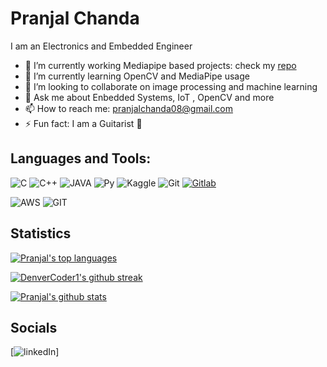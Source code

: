 # Pranjal Chanda
I am an Electronics and Embedded Engineer

- 🔭 I’m currently working Mediapipe based projects: check my [repo](https://github.com/pranjalchanda08/MediaPipe-Project)
- 🌱 I’m currently learning OpenCV and MediaPipe usage
- 👯 I’m looking to collaborate on image processing and machine learning
- 💬 Ask me about Enbedded Systems, IoT , OpenCV and more
- 📫 How to reach me: pranjalchanda08@gmail.com
- ⚡ Fun fact: I am a Guitarist :guitar:

## Languages and Tools:

![C](https://img.shields.io/badge/C-00599C?style=for-the-badge&logo=c&logoColor=white) 
![C++](https://img.shields.io/badge/C%2B%2B-00599C?style=for-the-badge&logo=c%2B%2B&logoColor=white)
![JAVA](https://img.shields.io/badge/Java-ED8B00?style=for-the-badge&logo=java&logoColor=white)
![Py](https://img.shields.io/badge/Python-3776AB?style=for-the-badge&logo=python&logoColor=white)
![Kaggle](https://img.shields.io/badge/Kaggle-20BEFF?style=for-the-badge&logo=Kaggle&logoColor=white)
![Git](https://img.shields.io/badge/GitHub-100000?style=for-the-badge&logo=github&logoColor=white)
[![Gitlab](https://img.shields.io/badge/GitLab-330F63?style=for-the-badge&logo=gitlab&logoColor=white)](https://gitlab.com/pranjalchanda08)

![AWS](https://camo.githubusercontent.com/a9a6331c55317d11d34ac8978cc80493d91e4b4a1bedfe3ec7b5d7610d007a47/68747470733a2f2f696d672e736869656c64732e696f2f62616467652f4157532532302d2532334646393930302e7376673f267374796c653d666f722d7468652d6261646765266c6f676f3d616d617a6f6e2d617773266c6f676f436f6c6f723d7768697465)
![GIT](https://camo.githubusercontent.com/22d1116e541b7b380161ed7c77ceb24e5e88a71acbec6d9dae7a5624b23a46fd/68747470733a2f2f696d672e736869656c64732e696f2f62616467652f6769742532302d2532334630353033332e7376673f267374796c653d666f722d7468652d6261646765266c6f676f3d676974266c6f676f436f6c6f723d7768697465)


## Statistics
[![Pranjal's top languages](https://github-readme-stats.vercel.app/api/top-langs/?username=pranjalchanda08&theme=white)](https://github.com/anuraghazra/github-readme-stats)

[![DenverCoder1's github streak](https://github-readme-streak-stats.herokuapp.com/?user=pranjalchanda08&theme=white)](https://github.com/pranjalchanda08/github-readme-streak-stats)

[![Pranjal's github stats](https://github-readme-stats.vercel.app/api?username=pranjalchanda08&theme=white)](https://github.com/pranjalchanda08/github-readme-stats)

## Socials
[![![linkedIn](https://img.shields.io/badge/LinkedIn-0077B5?style=for-the-badge&logo=linkedin&logoColor=white)](https://www.linkedin.com/in/pranjal-chanda/)]

